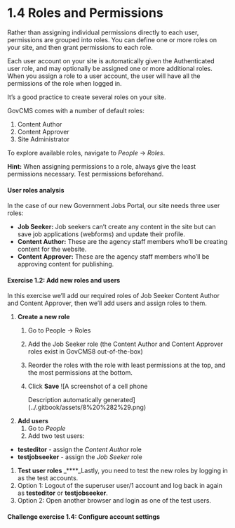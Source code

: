 # 1.4 Roles and Permissions

Rather than assigning individual permissions directly to each user, permissions are grouped into roles. You can define one or more roles on your site, and then grant permissions to each role.

Each user account on your site is automatically given the Authenticated user role, and may optionally be assigned one or more additional roles. When you assign a role to a user account, the user will have all the permissions of the role when logged in.

It’s a good practice to create several roles on your site.

GovCMS comes with a number of default roles:

1. Content Author
2. Content Approver
3. Site Administrator

To explore available roles, navigate to _People_ → _Roles_.

**Hint:** When assigning permissions to a role, always give the least permissions necessary. Test permissions beforehand.

#### User roles analysis

In the case of our new Government Jobs Portal, our site needs three user roles:

* **Job Seeker:** Job seekers can’t create any content in the site but can save job applications \(webforms\) and update their profile.
* **Content Author:** These are the agency staff members who’ll be creating content for the website.
* **Content Approver:** These are the agency staff members who’ll be approving content for publishing.

#### **Exercise 1.2:** Add new roles and users

In this exercise we’ll add our required roles of Job Seeker Content Author and Content Approver, then we’ll add users and assign roles to them.

1. **Create a new role**
   1. Go to People → Roles
   2. Add the Job Seeker role \(the Content Author and Content Approver roles exist in GovCMS8 out-of-the-box\)
   3. Reorder the roles with the role with least permissions at the top, and the most permissions at the bottom.
   4. Click **Save** ![A screenshot of a cell phone

      Description automatically generated](../.gitbook/assets/8%20%282%29.png)
2. **Add users**
   1. Go to _People_
   2. Add two test users:

* **testeditor** - assign the _Content Author_ role
* **testjobseeker** - assign the _Job Seeker_ role 

1. **Test user roles** _****_Lastly, you need to test the new roles by logging in as the test accounts.
2. Option 1: Logout of the superuser user/1 account and log back in again as **testeditor** or **testjobseeker**.
3. Option 2: Open another browser and login as one of the test users.

#### **Challenge exercise 1.4:** Configure account settings


